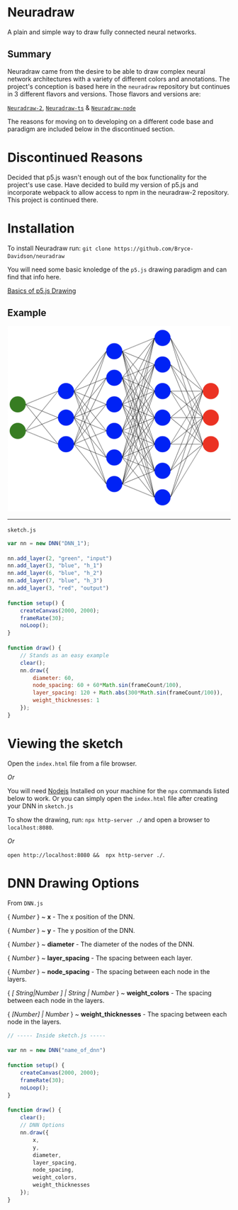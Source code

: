 # Neuradraw

A plain and simple way to draw fully connected neural networks.

## Summary

Neuradraw came from the desire to be able to draw complex neural network architectures with a variety of different colors and annotations. The project's conception is based here in the `neuradraw` repository but continues in 3 different flavors and versions. Those flavors and versions are:

[`Neuradraw-2`](https://github.com/Bryce-Davidson/neuradraw-2), [`Neuradraw-ts`](https://github.com/Bryce-Davidson/neuradraw-ts) & [`Neuradraw-node`](https://github.com/Bryce-Davidson/neuradraw-node)

The reasons for moving on to developing on a different code base and paradigm are included below in the discontinued section.

# Discontinued Reasons

Decided that p5.js wasn't enough out of the box functionality for the project's use case. Have decided to build my version of p5.js and incorporate webpack to allow access to npm in the neuradraw-2 repository. This project is continued there.

# Installation

To install Neuradraw run:
`git clone https://github.com/Bryce-Davidson/neuradraw`

You will need some basic knoledge of the `p5.js` drawing paradigm and can find that info here.

[Basics of p5.js Drawing](https://www.youtube.com/watch?v=D1ELEeIs0j8)


## Example

![DNN](./DNN.png)

--- 
`sketch.js`

```javascript
var nn = new DNN("DNN_1");

nn.add_layer(2, "green", "input")
nn.add_layer(3, "blue", "h_1")
nn.add_layer(6, "blue", "h_2")
nn.add_layer(7, "blue", "h_3")
nn.add_layer(3, "red", "output")

function setup() {
    createCanvas(2000, 2000);
    frameRate(30);
    noLoop();
}

function draw() {
    // Stands as an easy example
    clear();
    nn.draw({
        diameter: 60,
        node_spacing: 60 + 60*Math.sin(frameCount/100),
        layer_spacing: 120 + Math.abs(300*Math.sin(frameCount/100)),
        weight_thicknesses: 1
    });
}
```
# Viewing the sketch

Open the `index.html` file from a file browser.

*Or* 


You will need [Nodejs](https://nodejs.org/en/) Installed on your machine for the `npx` commands listed below to work. Or you can simply open the `index.html` file after creating your DNN in `sketch.js`

To show the drawing, run: `npx http-server ./` and open a browser to `localhost:8080`.

*Or*

`open http://localhost:8080 &&  npx http-server ./`.


# DNN Drawing Options

From `DNN.js`


{ *Number* } ~ **x** - The x position of the DNN.

{ *Number* } ~ **y** - The y position of the DNN.

{ *Number* } ~ **diameter** - The diameter of the nodes of the DNN.

{ *Number* } ~ **layer_spacing** - The spacing between each layer.

{ *Number* } ~ **node_spacing** - The spacing between each node in 
the layers.

{ *[ String|Number ] | String | Number* } ~ **weight_colors** - The spacing between each node in the layers.

{ *[Number] | Number* } ~ **weight_thicknesses** - The spacing between each node in the layers.


```javascript
// ----- Inside sketch.js -----

var nn = new DNN("name_of_dnn")

function setup() {
    createCanvas(2000, 2000);
    frameRate(30);
    noLoop();
}

function draw() {
    clear();
    // DNN Options
    nn.draw({
        x,
        y,
        diameter,
        layer_spacing,
        node_spacing,
        weight_colors,
        weight_thicknesses
    });
}

```